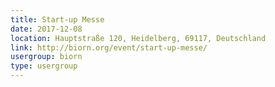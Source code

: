 ```yaml
---
title: Start-up Messe
date: 2017-12-08
location: Hauptstraße 120, Heidelberg, 69117, Deutschland
link: http://biorn.org/event/start-up-messe/
usergroup: biorn
type: usergroup
---
```

